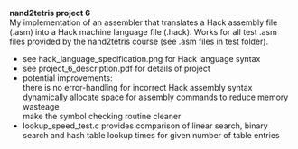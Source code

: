 **nand2tetris project 6**   
My implementation of an assembler that translates a Hack assembly file (.asm) into a Hack machine language file (.hack). Works for all test .asm files provided by the nand2tetris course (see .asm files in test folder). 
  
- see hack_language_specification.png for Hack language syntax
- see project_6_description.pdf for details of project 
- potential improvements:  
  there is no error-handling for incorrect Hack assembly syntax   
  dynamically allocate space for assembly commands to reduce memory wasteage   
  make the symbol checking routine cleaner  
- lookup_speed_test.c provides comparison of linear search, binary search and hash table lookup times for given number of table entries 
